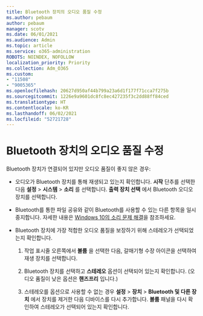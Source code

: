 ```yaml
---
title: Bluetooth 장치의 오디오 품질 수정
ms.author: pebaum
author: pebaum
manager: scotv
ms.date: 06/01/2021
ms.audience: Admin
ms.topic: article
ms.service: o365-administration
ROBOTS: NOINDEX, NOFOLLOW
localization_priority: Priority
ms.collection: Adm_O365
ms.custom:
- "11508"
- "9005365"
ms.openlocfilehash: 20627d950af44b799a23a6d1f177f71cca7f275b
ms.sourcegitcommit: 1226e9a9601dc8fc8ec427235f3c2dd88ff84ced
ms.translationtype: HT
ms.contentlocale: ko-KR
ms.lasthandoff: 06/02/2021
ms.locfileid: "52721728"
---
```

# <a name="fix-the-audio-quality-of-my-bluetooth-device"></a>Bluetooth 장치의 오디오 품질 수정

Bluetooth 장치가 연결되어 있지만 오디오 품질이 좋지 않은 경우:

- 오디오가 Bluetooth 장치를 통해 재생되고 있는지 확인합니다. **시작** 단추를 선택한 다음 **설정** > **시스템** > **소리** 를 선택합니다. **출력 장치 선택** 에서 Bluetooth 오디오 장치를 선택합니다.

- Bluetooth를 통한 파일 공유와 같이 Bluetooth를 사용할 수 있는 다른 항목을 일시 중지합니다. 자세한 내용은 [Windows 10의 소리 문제 해결](https://support.microsoft.com/ko-KR/help/4026994)을 참조하세요.

- Bluetooth 장치에 가장 적합한 오디오 품질을 보장하기 위해 스테레오가 선택되었는지 확인합니다.
    1. 작업 표시줄 오른쪽에서 **볼륨** 을 선택한 다음, 갈매기형 수장 아이콘을 선택하여 재생 장치를 선택합니다.

    1. Bluetooth 장치를 선택하고 **스테레오** 옵션이 선택되어 있는지 확인합니다. (오디오 품질이 낮은 옵션은 **핸즈프리** 입니다.)

    1. 스테레오를 옵션으로 사용할 수 없는 경우 **설정** > **장치** > **Bluetooth 및 다른 장치** 에서 장치를 제거한 다음 디바이스를 다시 추가합니다. **볼륨** 패널을 다시 확인하여 스테레오가 선택되어 있는지 확인합니다.

